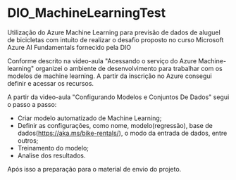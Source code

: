 # DIO_MachineLearningTest
Utilização do Azure Machine Learning para previsão de dados de aluguel de bicicletas com intuito de realizar o desafio proposto no curso Microsoft Azure AI Fundamentals fornecido pela DIO

Conforme descrito na video-aula "Acessando o serviço do Azure Machine-learning" organizei o ambiente de desenvolvimento para trabalhar com os modelos de machine learning. A partir da inscrição no Azure consegui definir e acessar os recursos.

A partir da video-aula "Configurando Modelos e Conjuntos De Dados" segui o passo a passo:
- Criar modelo automatizado de Machine Learning;
- Definir as configurações, como nome, modelo(regressão), base de dados(https://aka.ms/bike-rentals/), o modo da entrada de dados, entre outros; 
- Treinamento do modelo;
- Analise dos resultados.

Após isso a preparação para o material de envio do projeto.
